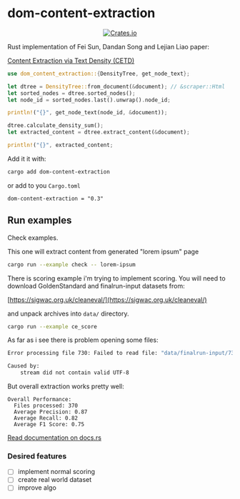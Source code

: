 # dom-content-extraction

<div align="center">
   <a href="https://crates.io/crates/dom-content-extraction">
        <img src="https://img.shields.io/crates/dr/dom-content-extraction" alt="Crates.io">
    </a>
</div>

Rust implementation of Fei Sun, Dandan Song and Lejian Liao paper:

[Content Extraction via Text Density (CETD)](http://ofey.me/papers/cetd-sigir11.pdf)

```rust
use dom_content_extraction::{DensityTree, get_node_text};

let dtree = DensityTree::from_document(&document); // &scraper::Html 
let sorted_nodes = dtree.sorted_nodes();
let node_id = sorted_nodes.last().unwrap().node_id;

println!("{}", get_node_text(node_id, &document));

dtree.calculate_density_sum();
let extracted_content = dtree.extract_content(&document);

println!("{}", extracted_content;
```

Add it it with:

```bash
cargo add dom-content-extraction
```

or add to you  `Cargo.toml`

```
dom-content-extraction = "0.3"
```

## Run examples

Check examples.

This one will extract content from generated "lorem ipsum" page

```bash
cargo run --example check -- lorem-ipsum 
```

There is scoring example i'm trying to implement scoring.
You will need to download GoldenStandard and finalrun-input datasets from:

[https://sigwac.org.uk/cleaneval/](https://sigwac.org.uk/cleaneval/)

and unpack archives into `data/` directory.

```bash
cargo run --example ce_score
```

As far as i see there is problem opening some files:

```bash
Error processing file 730: Failed to read file: "data/finalrun-input/730.html"

Caused by:
    stream did not contain valid UTF-8
```

But overall extraction works pretty well:

```text
Overall Performance:
  Files processed: 370
  Average Precision: 0.87
  Average Recall: 0.82
  Average F1 Score: 0.75  
```

[Read documentation on docs.rs](https://docs.rs/dom-content-extraction/latest/dom_content_extraction/)


### Desired features

- [ ] implement normal scoring
- [ ] create real world dataset
- [ ] improve algo
